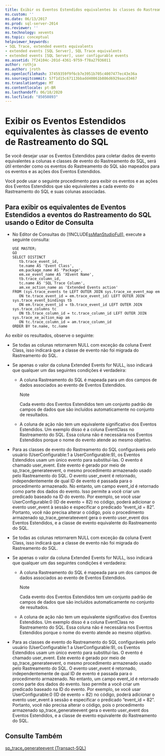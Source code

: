 ```yaml
---
title: Exibir os Eventos Estendidos equivalentes às classes do Rastreamento do SQL | Microsoft Docs
ms.custom: ''
ms.date: 06/13/2017
ms.prod: sql-server-2014
ms.reviewer: ''
ms.technology: xevents
ms.topic: conceptual
helpviewer_keywords:
- SQL Trace, extended events equivalents
- extended events [SQL Server], SQL Trace equivalents
- extended events [SQL Server], user configurable events
ms.assetid: 7f24104c-201d-4361-9759-f78a27936011
author: rothja
ms.author: jroth
ms.openlocfilehash: 37459359f9f6cb7e3951b705c4007477ec43e36a
ms.sourcegitcommit: 57f1d15c67113bbadd40861b886d6929aacd3467
ms.translationtype: MT
ms.contentlocale: pt-BR
ms.lasthandoff: 06/18/2020
ms.locfileid: "85050893"
---
```

# <a name="view-the-extended-events-equivalents-to-sql-trace-event-classes"></a>Exibir os Eventos Estendidos equivalentes às classes de evento de Rastreamento do SQL
  Se você desejar usar os Eventos Estendidos para coletar dados de evento equivalentes a colunas e classes de evento do Rastreamento do SQL, será útil entender como os eventos do Rastreamento do SQL são mapeados para os eventos e as ações dos Eventos Estendidos.  
  
 Você pode usar o seguinte procedimento para exibir os eventos e as ações dos Eventos Estendidos que são equivalentes a cada evento do Rastreamento do SQL e suas colunas associadas.  
  
## <a name="to-view-the-extended-events-equivalents-to-sql-trace-events-using-query-editor"></a>Para exibir os equivalentes de Eventos Estendidos a eventos do Rastreamento do SQL usando o Editor de Consulta  
  
-   No Editor de Consultas do [!INCLUDE[ssManStudioFull](../../includes/ssmanstudiofull-md.md)], execute a seguinte consulta:  
  
    ```  
    USE MASTER;  
    GO  
    SELECT DISTINCT  
       tb.trace_event_id,  
       te.name AS 'Event Class',  
       em.package_name AS 'Package',  
       em.xe_event_name AS 'XEvent Name',  
       tb.trace_column_id,  
       tc.name AS 'SQL Trace Column',  
       am.xe_action_name as 'Extended Events action'  
    FROM (sys.trace_events te LEFT OUTER JOIN sys.trace_xe_event_map em  
       ON te.trace_event_id = em.trace_event_id) LEFT OUTER JOIN sys.trace_event_bindings tb  
       ON em.trace_event_id = tb.trace_event_id LEFT OUTER JOIN sys.trace_columns tc  
       ON tb.trace_column_id = tc.trace_column_id LEFT OUTER JOIN sys.trace_xe_action_map am  
       ON tc.trace_column_id = am.trace_column_id  
    ORDER BY te.name, tc.name  
    ```  
  
 Ao exibir os resultados, observe o seguinte:  
  
-   Se todas as colunas retornarem NULL com exceção da coluna Event Class, isso indicará que a classe de evento não foi migrada do Rastreamento do SQL.  
  
-   Se apenas o valor da coluna Extended Events for NULL, isso indicará que qualquer um das seguintes condições é verdadeira:  
  
    -   A coluna Rastreamento do SQL é mapeada para um dos campos de dados associados ao evento de Eventos Estendidos.  
  
        > [!NOTE]  
        >  Cada evento dos Eventos Estendidos tem um conjunto padrão de campos de dados que são incluídos automaticamente no conjunto de resultados.  
  
    -   A coluna de ação não tem um equivalente significativo dos Eventos Estendidos. Um exemplo disso é a coluna EventClass no Rastreamento do SQL. Essa coluna não é necessária nos Eventos Estendidos porque o nome do evento atende ao mesmo objetivo.  
  
-   Para as classes de evento do Rastreamento do SQL configuráveis pelo usuário (UserConfigurable:1 a UserConfigurable:9), os Eventos Estendidos usam um único evento para substituí-las. O evento é chamado user_event. Este evento é gerado por meio de sp_trace_generateevent, o mesmo procedimento armazenado usado pelo Rastreamento do SQL. O evento user_event é retornado, independentemente de qual ID de evento é passada para o procedimento armazenado. No entanto, um campo event_id é retornado como parte dos dados do evento. Isso permite a você criar um predicado baseado na ID do evento. Por exemplo, se você usar UserConfigurable:0 (ID de evento = 82) no código, poderá adicionar o evento user_event à sessão e especificar o predicado “event_id = 82”. Portanto, você não precisa alterar o código, pois o procedimento armazenado sp_trace_generateevent gera o evento user_event dos Eventos Estendidos, e a classe de evento equivalente do Rastreamento do SQL.  
  
-   Se todas as colunas retornarem NULL com exceção da coluna Event Class, isso indicará que a classe de evento não foi migrada do Rastreamento do SQL.  
  
-   Se apenas o valor da coluna Extended Events for NULL, isso indicará que qualquer um das seguintes condições é verdadeira:  
  
    -   A coluna Rastreamento do SQL é mapeada para um dos campos de dados associados ao evento de Eventos Estendidos.  
  
        > [!NOTE]  
        >  Cada evento dos Eventos Estendidos tem um conjunto padrão de campos de dados que são incluídos automaticamente no conjunto de resultados.  
  
    -   A coluna de ação não tem um equivalente significativo dos Eventos Estendidos. Um exemplo disso é a coluna EventClass no Rastreamento do SQL. Essa coluna não é necessária nos Eventos Estendidos porque o nome do evento atende ao mesmo objetivo.  
  
-   Para as classes de evento do Rastreamento do SQL configuráveis pelo usuário (UserConfigurable:1 a UserConfigurable:9), os Eventos Estendidos usam um único evento para substituí-las. O evento é chamado user_event. Este evento é gerado por meio de sp_trace_generateevent, o mesmo procedimento armazenado usado pelo Rastreamento do SQL. O evento user_event é retornado, independentemente de qual ID de evento é passada para o procedimento armazenado. No entanto, um campo event_id é retornado como parte dos dados do evento. Isso permite a você criar um predicado baseado na ID do evento. Por exemplo, se você usar UserConfigurable:0 (ID de evento = 82) no código, poderá adicionar o evento user_event à sessão e especificar o predicado “event_id = 82”. Portanto, você não precisa alterar o código, pois o procedimento armazenado sp_trace_generateevent gera o evento user_event dos Eventos Estendidos, e a classe de evento equivalente do Rastreamento do SQL.  
  
## <a name="see-also"></a>Consulte Também  
 [sp_trace_generateevent &#40;Transact-SQL&#41;](/sql/relational-databases/system-stored-procedures/sp-trace-generateevent-transact-sql)  
  
  
